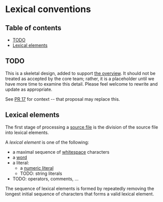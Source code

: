 # Lexical conventions

<!--
Part of the Carbon Language project, under the Apache License v2.0 with LLVM
Exceptions. See /LICENSE for license information.
SPDX-License-Identifier: Apache-2.0 WITH LLVM-exception
-->

## Table of contents

<!-- toc -->

-   [TODO](#todo)
-   [Lexical elements](#lexical-elements)

<!-- tocstop -->

## TODO

This is a skeletal design, added to support [the overview](/README.md). It
should not be treated as accepted by the core team; rather, it is a placeholder
until we have more time to examine this detail. Please feel welcome to rewrite
and update as appropriate.

See [PR 17](https://github.com/carbon-language/carbon-lang/pull/17) for context
-- that proposal may replace this.

## Lexical elements

The first stage of processing a
[source file](/code_and_name_organization/source_files.md) is the division of
the source file into lexical elements.

A _lexical element_ is one of the following:

-   a maximal sequence of [whitespace](whitespace.md) characters
-   a [word](words.md)
-   a literal:
    -   a [numeric literal](numeric_literals.md)
    -   TODO: string literals
-   TODO: operators, comments, ...

The sequence of lexical elements is formed by repeatedly removing the longest
initial sequence of characters that forms a valid lexical element.

